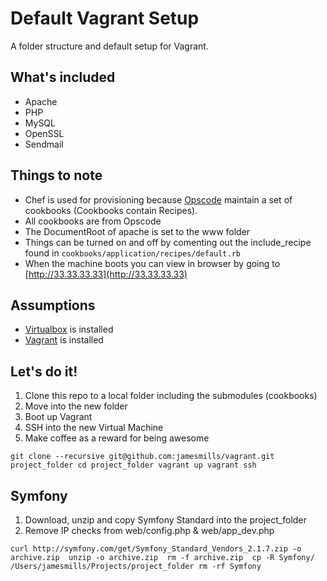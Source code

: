 Default Vagrant Setup
=========

A folder structure and default setup for Vagrant.

What's included
--------------
* Apache
* PHP
* MySQL
* OpenSSL
* Sendmail

Things to note
--------------
* Chef is used for provisioning because [Opscode](http://community.opscode.com/cookbooks) maintain a set of cookbooks (Cookbooks contain Recipes).
* All cookbooks are from Opscode
* The DocumentRoot of apache is set to the www folder
* Things can be turned on and off by comenting out the include_recipe found in `cookbooks/application/recipes/default.rb`
* When the machine boots you can view in browser by going to [http://33.33.33.33](http://33.33.33.33)
 
Assumptions
--------------
* [Virtualbox](https://www.virtualbox.org/wiki/Downloads) is installed
* [Vagrant](http://vagrantup.com/) is installed

Let's do it!
--------------
1. Clone this repo to a local folder including the submodules (cookbooks)
2. Move into the new folder
3. Boot up Vagrant
4. SSH into the new Virtual Machine
5. Make coffee as a reward for being awesome

`
git clone --recursive git@github.com:jamesmills/vagrant.git project_folder
cd project_folder
vagrant up
vagrant ssh
`

Symfony
--------------
1. Download, unzip and copy Symfony Standard into the project_folder
2. Remove IP checks from web/config.php & web/app_dev.php

`
curl http://symfony.com/get/Symfony_Standard_Vendors_2.1.7.zip -o archive.zip 
unzip -o archive.zip 
rm -f archive.zip 
cp -R Symfony/ /Users/jamesmills/Projects/project_folder
rm -rf Symfony
`




    